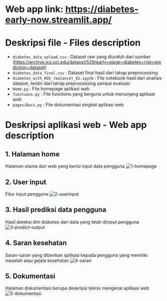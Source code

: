 # Web app link: https://diabetes-early-now.streamlit.app/

# Deskripsi file - Files description
- `diabetes_data_upload.csv` : Dataset raw yang diunduh dari sumber (https://archive.ics.uci.edu/dataset/529/early+stage+diabetes+risk+prediction+dataset)
- `diabetes_data_final.csv` : Dataset final hasil dari tahap preprocessing
- `diabetes_with_ROS_(balance)_92.ipynb` : File notebook hasil dari analisis dataset, terdiri dari tahap preprocessing sampai evaluasi
- `Home.py` : File homepage aplikasi web
- `functions.py` : File functions yang berguna untuk menunjang aplikasi web
- `pages/Docs.py` : File dokumentasi singkat aplikasi web

# Deskripsi aplikasi web - Web app description
## 1. Halaman home
Halaman utama dari web yang berisi input data pengguna
![1-homepage](https://github.com/yhfie/diabetes-early-detection-streamlit-app/assets/113248009/ae934ec2-91a9-4c62-af1a-f0f45dc2c3f8)
## 2. User input
Fitur input pengguna
![2-userinput](https://github.com/yhfie/diabetes-early-detection-streamlit-app/assets/113248009/b3b9f3d6-117f-4f6d-92c2-e4576795de37)
## 3. Hasil prediksi data pengguna
Hasil deteksi dini diabetes dari data yang telah diinput pengguna
![3-predict-output](https://github.com/yhfie/diabetes-early-detection-streamlit-app/assets/113248009/328a9079-809a-4583-b454-df487c976758)
## 4. Saran kesehatan
Saran-saran yang diberikan aplikasi kepada pengguna yang memiliki masalah atau gejala kesehatan
![4-saran](https://github.com/yhfie/diabetes-early-detection-streamlit-app/assets/113248009/63fb7d67-9413-49b3-846e-7ea3a8ac7065)
## 5. Dokumentasi
Halaman dokumentasi berupa deskripsi teknis mengenai aplikasi web
![5-dokumentasi](https://github.com/yhfie/diabetes-early-detection-streamlit-app/assets/113248009/4471879a-e154-4976-b11d-a98bdb26ed3e)




